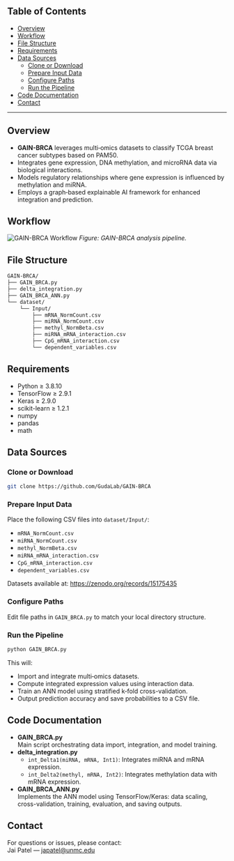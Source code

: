 <a name="table-of-contents"></a>
## Table of Contents

- [Overview](#overview)
- [Workflow](#workflow)
- [File Structure](#file-structure)
- [Requirements](#requirements)
- [Data Sources](#data-sources)
  - [Clone or Download](#clone-or-download)
  - [Prepare Input Data](#prepare-input-data)
  - [Configure Paths](#configure-paths)
  - [Run the Pipeline](#run-the-pipeline)
- [Code Documentation](#code-documentation)
- [Contact](#contact)

---

<a name="overview"></a>
## Overview

- **GAIN-BRCA** leverages multi‑omics datasets to classify TCGA breast cancer subtypes based on PAM50.
- Integrates gene expression, DNA methylation, and microRNA data via biological interactions.
- Models regulatory relationships where gene expression is influenced by methylation and miRNA.
- Employs a graph‑based explainable AI framework for enhanced integration and prediction.

<a name="workflow"></a>
## Workflow

![GAIN-BRCA Workflow](https://github.com/user-attachments/assets/f07b3481-a831-40ec-874e-558af3c8e2e9)
*Figure: GAIN-BRCA analysis pipeline.*

<a name="file-structure"></a>
## File Structure

```bash
GAIN-BRCA/
├── GAIN_BRCA.py
├── delta_integration.py
├── GAIN_BRCA_ANN.py
└── dataset/
    └── Input/
        ├── mRNA_NormCount.csv
        ├── miRNA_NormCount.csv
        ├── methyl_NormBeta.csv
        ├── miRNA_mRNA_interaction.csv
        ├── CpG_mRNA_interaction.csv
        └── dependent_variables.csv
```

<a name="requirements"></a>
## Requirements

- Python ≥ 3.8.10  
- TensorFlow ≥ 2.9.1  
- Keras ≥ 2.9.0  
- scikit-learn ≥ 1.2.1  
- numpy  
- pandas  
- math

<a name="data-sources"></a>
## Data Sources

<a name="clone-or-download"></a>
### Clone or Download
```bash
git clone https://github.com/GudaLab/GAIN-BRCA
```

<a name="prepare-input-data"></a>
### Prepare Input Data

Place the following CSV files into `dataset/Input/`:

- `mRNA_NormCount.csv`
- `miRNA_NormCount.csv`
- `methyl_NormBeta.csv`
- `miRNA_mRNA_interaction.csv`
- `CpG_mRNA_interaction.csv`
- `dependent_variables.csv`

Datasets available at: https://zenodo.org/records/15175435

<a name="configure-paths"></a>
### Configure Paths

Edit file paths in `GAIN_BRCA.py` to match your local directory structure.

<a name="run-the-pipeline"></a>
### Run the Pipeline
```bash
python GAIN_BRCA.py
```
This will:

- Import and integrate multi‑omics datasets.  
- Compute integrated expression values using interaction data.  
- Train an ANN model using stratified k‑fold cross-validation.  
- Output prediction accuracy and save probabilities to a CSV file.

<a name="code-documentation"></a>
## Code Documentation

- **GAIN_BRCA.py**  
  Main script orchestrating data import, integration, and model training.
- **delta_integration.py**  
  - `int_Delta1(miRNA, mRNA, Int1)`: Integrates miRNA and mRNA expression.  
  - `int_Delta2(methyl, mRNA, Int2)`: Integrates methylation data with mRNA expression.
- **GAIN_BRCA_ANN.py**  
  Implements the ANN model using TensorFlow/Keras: data scaling, cross-validation, training, evaluation, and saving outputs.

<a name="contact"></a>
## Contact

For questions or issues, please contact:  
Jai Patel — japatel@unmc.edu
